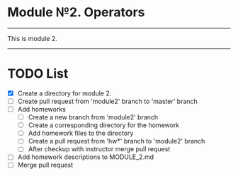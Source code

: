 # Module №2. Operators

---

This is module 2.

---

# TODO List

- [x] Create a directory for module 2.
- [ ] Create pull request from 'module2' branch to 'master' branch
- [ ] Add homeworks
  - [ ] Create a new branch from 'module2' branch
  - [ ] Create a corresponding directory for the homework
  - [ ] Add homework files to the directory
  - [ ] Create a pull request from 'hw*' branch to 'module2' branch
  - [ ] After checkup with instructor merge pull request
- [ ] Add homework descriptions to MODULE_2.md
- [ ] Merge pull request